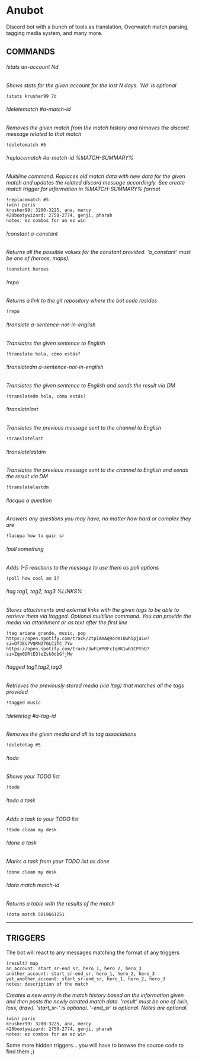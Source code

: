 # Anubot
Discord bot with a bunch of tools as translation, Overwatch match parsing, tagging media system, and many more.


## COMMANDS
###### !stats an-account Nd
*Shows stats for the given account for the last N days.
'Nd' is optional*
```
!stats krusher99 7d
```
###### !deletematch #a-match-id
*Removes the given match from the match history and removes the discord message related to that match*
```
!deletematch #5
```
###### !replacematch #a-match-id %MATCH-SUMMARY%
*Multiline command. Replaces old match data with new data for the given match and updates the related discord message accordingly.
See create match trigger for information in %MATCH-SUMMARY% format*
```
!replacematch #5
(win) paris
krusher99: 3200-3225, ana, mercy
420bootywizard: 2750-2774, genji, pharah
notes: ez combos for an ez win
```
###### !constant a-constant
*Returns all the possible values for the constant provided.
'a_constant' must be one of (heroes, maps).*
```
!constant heroes
```
###### !repo
*Returns a link to the git repository where the bot code resides*
```
!repo
```
###### !translate a-sentence-not-in-english
*Translates the given sentence to English*
```
!translate hola, cómo estás?
```
###### !translatedm a-sentence-not-in-english
*Translates the given sentence to English and sends the result via DM*
```
!translatedm hola, cómo estás?
```
###### !translatelast
*Translates the previous message sent to the channel to English*
```
!translatelast
```
###### !translatelastdm
*Translates the previous message sent to the channel to English and sends the result via DM*
```
!translatelastdm
```
###### !lacqua a question
*Answers any questions you may have, no matter how hard or complex they are*
```
!lacqua how to gain sr
```
###### !poll something
*Adds 1-5 reactions to the message to use them as poll options*
```
!poll how cool am I?
```
###### !tag tag1, tag2, tag3 %LINKS%
*Stores attachments and external links with the given tags to be able to retrieve them via !tagged.
Optional multiline command. You can provide the media via attachment or as text after the first line*
```
!tag ariana grande, music, pop
https://open.spotify.com/track/2tpIAmAq9orm1Owh5pja1w?si=O7JEs7VQRN27GLCiTC_7Yw
https://open.spotify.com/track/3wFLWP0FcIqHK1wb1CPthQ?si=Zqm0DRtEQleZsk0dbGfjMw
```
###### !tagged tag1,tag2,tag3
*Retrieves the previously stored media (via !tag) that matches all the tags provided*
```
!tagged music
```
###### !deletetag #a-tag-id
*Removes the given media and all its tag associations*
```
!deletetag #5
```
###### !todo
*Shows your TODO list*
```
!todo
```
###### !todo a task
*Adds a task to your TODO list*
```
!todo clean my desk
```
###### !done a task
*Marks a task from your TODO list as done*
```
!done clean my desk
```
###### !dota match match-id
*Returns a table with the results of the match*
```
!dota match 5019661251
```
--------------------------
## TRIGGERS

The bot will react to any messages matching the format of any triggers
```
(result) map
an_account: start_sr-end_sr, hero_1, hero_2, hero_3
another_account: start_sr-end_sr, hero_1, hero_2, hero_3
yet_another_account: start_sr-end_sr, hero_1, hero_2, hero_3
notes: description of the match
```
*Creates a new entry in the match history based on the information given and then posts the newly created match data.
'result' must be one of (win, loss, draw).
'start_sr-' is optional.
'-end_sr' is optional.
Notes are optional.*
```
(win) paris
krusher99: 3200-3225, ana, mercy
420bootywizard: 2750-2774, genji, pharah
notes: ez combos for an ez win
```
Some more hidden triggers... you will have to browse the source code to find them ;)
